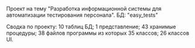 Проект на тему "Разработка информационной системы для автоматизации тестирования персонала".
БД: "easy_tests"


Сводка по проекту:
  10 таблиц БД;
  1 представление;
  43 хранимые процедуры;
  38 файлов программы из которых 35 классов;
  26 классов UI.
